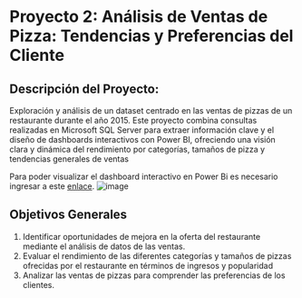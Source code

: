 # Proyecto 2: Análisis de Ventas de Pizza: Tendencias y Preferencias del Cliente
## Descripción del Proyecto:
Exploración y análisis de un dataset centrado en las ventas de pizzas de un restaurante durante el año 2015. Este proyecto combina consultas realizadas en Microsoft SQL Server para extraer información clave y el diseño de dashboards interactivos con Power BI, ofreciendo una visión clara y dinámica del rendimiento por categorías, tamaños de pizza y tendencias generales de ventas

Para poder visualizar el dashboard interactivo en Power Bi es necesario ingresar a este [enlace](https://app.powerbi.com/view?r=eyJrIjoiZjIzM2U0ZjctNWRlYi00N2MwLWIwMzQtNmJkY2U2NWI2YzlkIiwidCI6ImU0NmQzODYyLTg1OTUtNDVkMS05YjY5LTYzMDc5OGQ4OTAyZCIsImMiOjR9&pageName=c56b29c87c2ab31f3f06).
![image](https://github.com/user-attachments/assets/e6986cd0-7bfe-46ff-a4b3-e7f19bd09656)

## Objetivos Generales
1. Identificar oportunidades de mejora en la oferta del restaurante mediante el análisis de datos de las ventas.
2. Evaluar el rendimiento de las diferentes categorías y tamaños de pizzas ofrecidas por el restaurante en términos de ingresos y popularidad
3. Analizar las ventas de pizzas para comprender las preferencias de los clientes.

